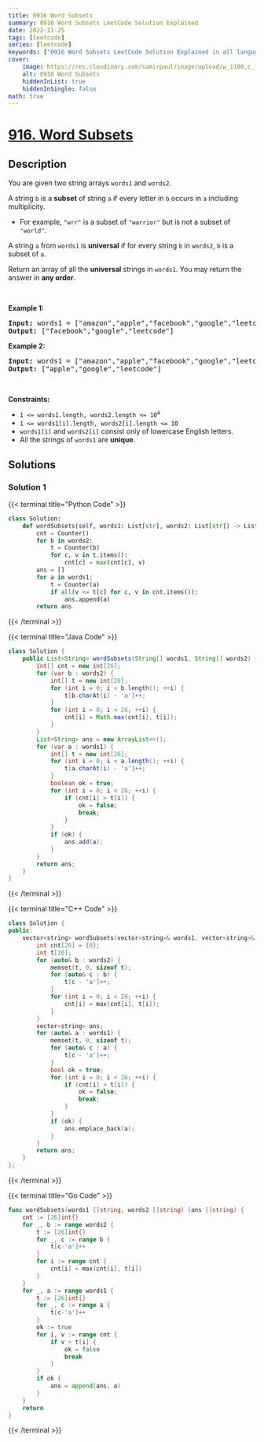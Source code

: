 ```yaml
---
title: 0916 Word Subsets
summary: 0916 Word Subsets LeetCode Solution Explained
date: 2022-11-25
tags: [leetcode]
series: [leetcode]
keywords: ["0916 Word Subsets LeetCode Solution Explained in all languages", "0916 Word Subsets", "LeetCode", "leetcode solution in Python3 C++ Java Go PHP Ruby Swift TypeScript Rust C# JavaScript C", "GeeksforGeeks", "InterviewBit", "Coding Ninjas", "HackerRank", "HackerEarth", "CodeChef", "TopCoder", "AlgoExpert", "freeCodeCamp", "Codeforces", "GitHub", "AtCoder", "Samir Paul"]
cover:
    image: https://res.cloudinary.com/samirpaul/image/upload/w_1100,c_fit,co_rgb:FFFFFF,l_text:Arial_75_bold:0916 Word Subsets - Solution Explained/problem-solving.webp
    alt: 0916 Word Subsets
    hiddenInList: true
    hiddenInSingle: false
math: true
---
```



# [916. Word Subsets](https://leetcode.com/problems/word-subsets)


## Description

<p>You are given two string arrays <code>words1</code> and <code>words2</code>.</p>

<p>A string <code>b</code> is a <strong>subset</strong> of string <code>a</code> if every letter in <code>b</code> occurs in <code>a</code> including multiplicity.</p>

<ul>
	<li>For example, <code>&quot;wrr&quot;</code> is a subset of <code>&quot;warrior&quot;</code> but is not a subset of <code>&quot;world&quot;</code>.</li>
</ul>

<p>A string <code>a</code> from <code>words1</code> is <strong>universal</strong> if for every string <code>b</code> in <code>words2</code>, <code>b</code> is a subset of <code>a</code>.</p>

<p>Return an array of all the <strong>universal</strong> strings in <code>words1</code>. You may return the answer in <strong>any order</strong>.</p>

<p>&nbsp;</p>
<p><strong class="example">Example 1:</strong></p>

<pre>
<strong>Input:</strong> words1 = [&quot;amazon&quot;,&quot;apple&quot;,&quot;facebook&quot;,&quot;google&quot;,&quot;leetcode&quot;], words2 = [&quot;e&quot;,&quot;o&quot;]
<strong>Output:</strong> [&quot;facebook&quot;,&quot;google&quot;,&quot;leetcode&quot;]
</pre>

<p><strong class="example">Example 2:</strong></p>

<pre>
<strong>Input:</strong> words1 = [&quot;amazon&quot;,&quot;apple&quot;,&quot;facebook&quot;,&quot;google&quot;,&quot;leetcode&quot;], words2 = [&quot;l&quot;,&quot;e&quot;]
<strong>Output:</strong> [&quot;apple&quot;,&quot;google&quot;,&quot;leetcode&quot;]
</pre>

<p>&nbsp;</p>
<p><strong>Constraints:</strong></p>

<ul>
	<li><code>1 &lt;= words1.length, words2.length &lt;= 10<sup>4</sup></code></li>
	<li><code>1 &lt;= words1[i].length, words2[i].length &lt;= 10</code></li>
	<li><code>words1[i]</code> and <code>words2[i]</code> consist only of lowercase English letters.</li>
	<li>All the strings of <code>words1</code> are <strong>unique</strong>.</li>
</ul>

## Solutions

### Solution 1

<!-- tabs:start -->

{{< terminal title="Python Code" >}}
```python
class Solution:
    def wordSubsets(self, words1: List[str], words2: List[str]) -> List[str]:
        cnt = Counter()
        for b in words2:
            t = Counter(b)
            for c, v in t.items():
                cnt[c] = max(cnt[c], v)
        ans = []
        for a in words1:
            t = Counter(a)
            if all(v <= t[c] for c, v in cnt.items()):
                ans.append(a)
        return ans
```
{{< /terminal >}}

{{< terminal title="Java Code" >}}
```java
class Solution {
    public List<String> wordSubsets(String[] words1, String[] words2) {
        int[] cnt = new int[26];
        for (var b : words2) {
            int[] t = new int[26];
            for (int i = 0; i < b.length(); ++i) {
                t[b.charAt(i) - 'a']++;
            }
            for (int i = 0; i < 26; ++i) {
                cnt[i] = Math.max(cnt[i], t[i]);
            }
        }
        List<String> ans = new ArrayList<>();
        for (var a : words1) {
            int[] t = new int[26];
            for (int i = 0; i < a.length(); ++i) {
                t[a.charAt(i) - 'a']++;
            }
            boolean ok = true;
            for (int i = 0; i < 26; ++i) {
                if (cnt[i] > t[i]) {
                    ok = false;
                    break;
                }
            }
            if (ok) {
                ans.add(a);
            }
        }
        return ans;
    }
}
```
{{< /terminal >}}

{{< terminal title="C++ Code" >}}
```cpp
class Solution {
public:
    vector<string> wordSubsets(vector<string>& words1, vector<string>& words2) {
        int cnt[26] = {0};
        int t[26];
        for (auto& b : words2) {
            memset(t, 0, sizeof t);
            for (auto& c : b) {
                t[c - 'a']++;
            }
            for (int i = 0; i < 26; ++i) {
                cnt[i] = max(cnt[i], t[i]);
            }
        }
        vector<string> ans;
        for (auto& a : words1) {
            memset(t, 0, sizeof t);
            for (auto& c : a) {
                t[c - 'a']++;
            }
            bool ok = true;
            for (int i = 0; i < 26; ++i) {
                if (cnt[i] > t[i]) {
                    ok = false;
                    break;
                }
            }
            if (ok) {
                ans.emplace_back(a);
            }
        }
        return ans;
    }
};
```
{{< /terminal >}}

{{< terminal title="Go Code" >}}
```go
func wordSubsets(words1 []string, words2 []string) (ans []string) {
	cnt := [26]int{}
	for _, b := range words2 {
		t := [26]int{}
		for _, c := range b {
			t[c-'a']++
		}
		for i := range cnt {
			cnt[i] = max(cnt[i], t[i])
		}
	}
	for _, a := range words1 {
		t := [26]int{}
		for _, c := range a {
			t[c-'a']++
		}
		ok := true
		for i, v := range cnt {
			if v > t[i] {
				ok = false
				break
			}
		}
		if ok {
			ans = append(ans, a)
		}
	}
	return
}
```
{{< /terminal >}}

<!-- tabs:end -->

<!-- end -->
